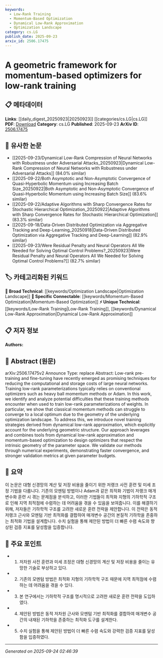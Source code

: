 ```yaml
---
keywords:
  - Low-Rank Training
  - Momentum-Based Optimization
  - Dynamical Low-Rank Approximation
  - Optimization Landscape
category: cs.LG
publish_date: 2025-09-23
arxiv_id: 2506.17475
---
```


<!-- KEYWORD_LINKING_METADATA:
{
  "processed_timestamp": "2025-09-24T02:46:39.996438",
  "vocabulary_version": "1.0",
  "selected_keywords": [
    "Low-Rank Training",
    "Momentum-Based Optimization",
    "Dynamical Low-Rank Approximation",
    "Optimization Landscape"
  ],
  "rejected_keywords": [],
  "similarity_scores": {
    "Low-Rank Training": 0.78,
    "Momentum-Based Optimization": 0.8,
    "Dynamical Low-Rank Approximation": 0.75,
    "Optimization Landscape": 0.7
  },
  "extraction_method": "AI_prompt_based",
  "budget_applied": true,
  "candidates_json": {
    "candidates": [
      {
        "surface": "low-rank pre-training",
        "canonical": "Low-Rank Training",
        "aliases": [
          "low-rank parameterization",
          "low-rank fine-tuning"
        ],
        "category": "unique_technical",
        "rationale": "Low-rank training is a specialized optimization technique that can be linked to discussions on efficient neural network training.",
        "novelty_score": 0.7,
        "connectivity_score": 0.65,
        "specificity_score": 0.8,
        "link_intent_score": 0.78
      },
      {
        "surface": "momentum-based optimizers",
        "canonical": "Momentum-Based Optimization",
        "aliases": [
          "momentum methods",
          "heavy ball momentum"
        ],
        "category": "specific_connectable",
        "rationale": "Momentum-based optimization is a key concept in training neural networks and can connect to broader discussions on optimization techniques.",
        "novelty_score": 0.5,
        "connectivity_score": 0.85,
        "specificity_score": 0.7,
        "link_intent_score": 0.8
      },
      {
        "surface": "dynamical low-rank approximation",
        "canonical": "Dynamical Low-Rank Approximation",
        "aliases": [],
        "category": "unique_technical",
        "rationale": "This is a novel approach that combines geometry and optimization, offering a unique perspective on training strategies.",
        "novelty_score": 0.8,
        "connectivity_score": 0.6,
        "specificity_score": 0.85,
        "link_intent_score": 0.75
      },
      {
        "surface": "optimization landscape",
        "canonical": "Optimization Landscape",
        "aliases": [
          "optimization geometry"
        ],
        "category": "broad_technical",
        "rationale": "Understanding the optimization landscape is crucial for designing effective training strategies in machine learning.",
        "novelty_score": 0.4,
        "connectivity_score": 0.7,
        "specificity_score": 0.6,
        "link_intent_score": 0.7
      }
    ],
    "ban_list_suggestions": [
      "training methods",
      "numerical experiments"
    ]
  },
  "decisions": [
    {
      "candidate_surface": "low-rank pre-training",
      "resolved_canonical": "Low-Rank Training",
      "decision": "linked",
      "scores": {
        "novelty": 0.7,
        "connectivity": 0.65,
        "specificity": 0.8,
        "link_intent": 0.78
      }
    },
    {
      "candidate_surface": "momentum-based optimizers",
      "resolved_canonical": "Momentum-Based Optimization",
      "decision": "linked",
      "scores": {
        "novelty": 0.5,
        "connectivity": 0.85,
        "specificity": 0.7,
        "link_intent": 0.8
      }
    },
    {
      "candidate_surface": "dynamical low-rank approximation",
      "resolved_canonical": "Dynamical Low-Rank Approximation",
      "decision": "linked",
      "scores": {
        "novelty": 0.8,
        "connectivity": 0.6,
        "specificity": 0.85,
        "link_intent": 0.75
      }
    },
    {
      "candidate_surface": "optimization landscape",
      "resolved_canonical": "Optimization Landscape",
      "decision": "linked",
      "scores": {
        "novelty": 0.4,
        "connectivity": 0.7,
        "specificity": 0.6,
        "link_intent": 0.7
      }
    }
  ]
}
-->

# A geometric framework for momentum-based optimizers for low-rank training

## 📋 메타데이터

**Links**: [[daily_digest_20250923|20250923]] [[categories/cs.LG|cs.LG]]
**PDF**: [Download](https://arxiv.org/pdf/2506.17475.pdf)
**Category**: cs.LG
**Published**: 2025-09-23
**ArXiv ID**: [2506.17475](https://arxiv.org/abs/2506.17475)

## 🔗 유사한 논문
- [[2025-09-23/Dynamical Low-Rank Compression of Neural Networks with Robustness under Adversarial Attacks_20250923|Dynamical Low-Rank Compression of Neural Networks with Robustness under Adversarial Attacks]] (84.0% similar)
- [[2025-09-22/Both Asymptotic and Non-Asymptotic Convergence of Quasi-Hyperbolic Momentum using Increasing Batch Size_20250922|Both Asymptotic and Non-Asymptotic Convergence of Quasi-Hyperbolic Momentum using Increasing Batch Size]] (83.6% similar)
- [[2025-09-22/Adaptive Algorithms with Sharp Convergence Rates for Stochastic Hierarchical Optimization_20250922|Adaptive Algorithms with Sharp Convergence Rates for Stochastic Hierarchical Optimization]] (83.3% similar)
- [[2025-09-18/Data-Driven Distributed Optimization via Aggregative Tracking and Deep-Learning_20250918|Data-Driven Distributed Optimization via Aggregative Tracking and Deep-Learning]] (82.9% similar)
- [[2025-09-23/Were Residual Penalty and Neural Operators All We Needed for Solving Optimal Control Problems?_20250923|Were Residual Penalty and Neural Operators All We Needed for Solving Optimal Control Problems?]] (82.7% similar)

## 🏷️ 카테고리화된 키워드
**🧠 Broad Technical**: [[keywords/Optimization Landscape|Optimization Landscape]]
**🔗 Specific Connectable**: [[keywords/Momentum-Based Optimization|Momentum-Based Optimization]]
**⚡ Unique Technical**: [[keywords/Low-Rank Training|Low-Rank Training]], [[keywords/Dynamical Low-Rank Approximation|Dynamical Low-Rank Approximation]]

## 📋 저자 정보

**Authors:** 

## 📄 Abstract (원문)

arXiv:2506.17475v2 Announce Type: replace 
Abstract: Low-rank pre-training and fine-tuning have recently emerged as promising techniques for reducing the computational and storage costs of large neural networks. Training low-rank parameterizations typically relies on conventional optimizers such as heavy ball momentum methods or Adam. In this work, we identify and analyze potential difficulties that these training methods encounter when used to train low-rank parameterizations of weights. In particular, we show that classical momentum methods can struggle to converge to a local optimum due to the geometry of the underlying optimization landscape. To address this, we introduce novel training strategies derived from dynamical low-rank approximation, which explicitly account for the underlying geometric structure. Our approach leverages and combines tools from dynamical low-rank approximation and momentum-based optimization to design optimizers that respect the intrinsic geometry of the parameter space. We validate our methods through numerical experiments, demonstrating faster convergence, and stronger validation metrics at given parameter budgets.

## 📝 요약

이 논문은 대형 신경망의 계산 및 저장 비용을 줄이기 위한 저랭크 사전 훈련 및 미세 조정 기법을 다룹니다. 기존의 모멘텀 방법이나 Adam과 같은 최적화 기법이 저랭크 매개변수화 훈련 시 겪는 문제점을 분석하고, 이러한 기법들이 최적화 지형의 기하학적 구조로 인해 지역 최적점에 수렴하는 데 어려움을 겪을 수 있음을 보여줍니다. 이를 해결하기 위해, 저자들은 기하학적 구조를 고려한 새로운 훈련 전략을 제안합니다. 이 전략은 동적 저랭크 근사와 모멘텀 기반 최적화를 결합하여 매개변수 공간의 본질적 기하학을 존중하는 최적화 기법을 설계합니다. 수치 실험을 통해 제안된 방법이 더 빠른 수렴 속도와 향상된 검증 지표를 달성함을 입증합니다.

## 🎯 주요 포인트

- 1. 저차원 사전 훈련과 미세 조정은 대형 신경망의 계산 및 저장 비용을 줄이는 유망한 기술로 부상하고 있다.
- 2. 기존의 모멘텀 방법은 최적화 지형의 기하학적 구조 때문에 지역 최적점에 수렴하는 데 어려움을 겪을 수 있다.
- 3. 본 연구에서는 기하학적 구조를 명시적으로 고려한 새로운 훈련 전략을 도입하였다.
- 4. 제안된 방법은 동적 저차원 근사와 모멘텀 기반 최적화를 결합하여 매개변수 공간의 내재된 기하학을 존중하는 최적화 도구를 설계한다.
- 5. 수치 실험을 통해 제안된 방법이 더 빠른 수렴 속도와 강력한 검증 지표를 달성함을 입증하였다.


---

*Generated on 2025-09-24 02:46:39*
